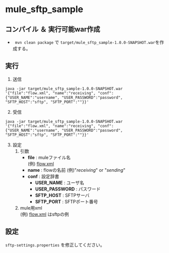 # mule_sftp_sample

##  コンパイル ＆ 実行可能war作成
- ` mvn clean package` で `target/mule_sftp_sample-1.0.0-SNAPSHOT.war`を作成する。

## 実行
1. 送信

```shell
java -jar target/mule_sftp_sample-1.0.0-SNAPSHOT.war '{"file":"flow.xml", "name":"receiving", "conf":{"USER_NAME":"username", "USER_PASSWORD":"password", "SFTP_HOST":"sftp", "SFTP_PORT":""}}'
```

2.  受信
```shell
java -jar target/mule_sftp_sample-1.0.0-SNAPSHOT.war '{"file":"flow.xml", "name":"receiving", "conf":{"USER_NAME":"username", "USER_PASSWORD":"password", "SFTP_HOST":"sftp", "SFTP_PORT":""}}'
```
3. 設定
   1. 引数
      - **file** : muleファイル名  
        (例) [flow.xml](flow.xml)
      - **name** : flowの名前
          (例)"*receiving*" or "*sending*"
      - **conf** : 設定辞書
        - **USER_NAME** : ユーザ名     
        - **USER_PASSWORD** : パスワード
        - **SFTP_HOST** : SFTPサーバ
        - **SFTP_PORT** : SFTPポート番号
   2. mule用xml  
      (例) [flow.xml](flow.xml) はsftpの例

## 設定
`sftp-settings.properties` を修正してください。
